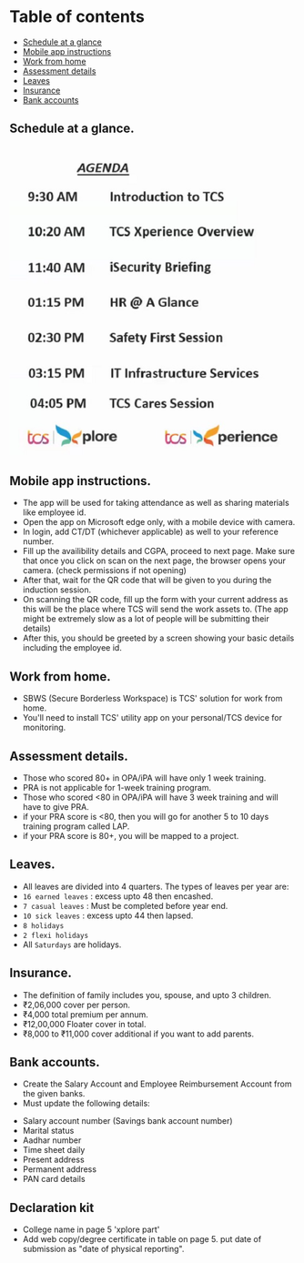 # Table of contents

* [Schedule at a glance](#Schedule-at-a-glance)
* [Mobile app instructions](#Mobile-app-instructions)
* [Work from home](#Work-from-home)
* [Assessment details](#Assessment-details)
* [Leaves](#Leaves)
* [Insurance](#Insurance)
* [Bank accounts](#Bank-accounts)
## Schedule at a glance.
<div align="center">
<img src="https://github.com/c2karansingh/TCS-induction/blob/master/images/Schedule.jpeg">
</div>

## Mobile app instructions.
- The app will be used for taking attendance as well as sharing materials like employee id.
- Open the app on Microsoft edge only, with a mobile device with camera.
- In login, add CT/DT (whichever applicable) as well to your reference number.
- Fill up the availibility details and CGPA, proceed to next page. Make sure that once you click on scan on the next page, the browser opens your camera. (check permissions if not opening)
- After that, wait for the QR code that will be given to you during the induction session.
- On scanning the QR code, fill up the form with your current address as this will be the place where TCS will send the work assets to. (The app might be extremely slow as a lot of people will be submitting their details)
- After this, you should be greeted by a screen showing your basic details including the employee id.

## Work from home.
- SBWS (Secure Borderless Workspace) is TCS' solution for work from home.
- You'll need to install TCS' utility app on your personal/TCS device for monitoring.

## Assessment details.
- Those who scored 80+ in OPA/iPA will have only 1 week training.
- PRA is not applicable for 1-week training program.
- Those who scored <80 in OPA/iPA will have 3 week training and will have to give PRA.
- if your PRA score is <80, then you will go for another 5 to 10 days training program called LAP.
- if your PRA score is 80+, you will be mapped to a project.

## Leaves.
- All leaves are divided into 4 quarters. The types of leaves per year are:
- `16 earned leaves` : excess upto 48 then encashed.
- `7 casual leaves` : Must be completed before year end.
- `10 sick leaves` : excess upto 44 then lapsed.
- `8 holidays`
- `2 flexi holidays`
- All `Saturdays` are holidays.

## Insurance.
- The definition of family includes you, spouse, and upto 3 children.
- ₹2,06,000 cover per person.
- ₹4,000 total premium per annum.
- ₹12,00,000 Floater cover in total.
- ₹8,000 to ₹11,000 cover additional if you want to add parents.

## Bank accounts.
- Create the Salary Account and Employee Reimbursement Account from the given banks.
- Must update the following details:
* Salary account number (Savings bank account number)
* Marital status
* Aadhar number
* Time sheet daily
* Present address
* Permanent address
* PAN card details

## Declaration kit
- College name in page 5 'xplore part'
- Add web copy/degree certificate in table on page 5. put date of submission as "date of physical reporting".
